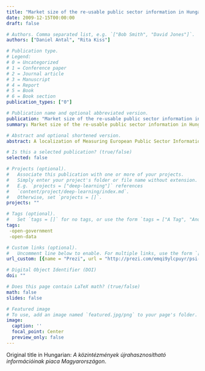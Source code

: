 ```yaml
---
title: "Market size of the re-usable public sector information in Hungary"
date: 2009-12-15T00:00:00
draft: false

# Authors. Comma separated list, e.g. `["Bob Smith", "David Jones"]`.
authors: ["Daniel Antal", "Rita Kiss"]

# Publication type.
# Legend:
# 0 = Uncategorized
# 1 = Conference paper
# 2 = Journal article
# 3 = Manuscript
# 4 = Report
# 5 = Book
# 6 = Book section
publication_types: ["0"]

# Publication name and optional abbreviated version.
publication: "Market size of the re-usable public sector information in Hungary"
summary: Market size of the re-usable public sector information in Hungary

# Abstract and optional shortened version.
abstract: A localization of Measuring European Public Sector Information Resources for Hungary     in the fields of 1. Business information, 2. Geographic information 3. Legal information 4.       Meteorological information 5. Social data and 6. Transport information. Market sizing, service    levels, pricing.

# Is this a selected publication? (true/false)
selected: false

# Projects (optional).
#   Associate this publication with one or more of your projects.
#   Simply enter your project's folder or file name without extension.
#   E.g. `projects = ["deep-learning"]` references 
#   `content/project/deep-learning/index.md`.
#   Otherwise, set `projects = []`.
projects: ""

# Tags (optional).
#   Set `tags = []` for no tags, or use the form `tags = ["A Tag", "Another Tag"]` for one or more tags.
tags: 
 -open-government
 -open-data

# Custom links (optional).
#   Uncomment line below to enable. For multiple links, use the form `[{...}, {...}, {...}]`.
url_custom: [{name = "Prezi", url = "http://prezi.com/emqi9ylcpuyr/psi-magyarorszagi-piac/"}]

# Digital Object Identifier (DOI)
doi: ""

# Does this page contain LaTeX math? (true/false)
math: false
slides: false

# Featured image
# To use, add an image named `featured.jpg/png` to your page's folder. 
image:
  caption: ''
  focal_point: Center
  preview_only: false
---
```


Original title in Hungarian: _A közintézmények újrahasznosítható információinak piaca Magyarországon_.

